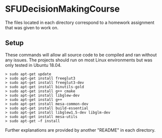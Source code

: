 # SFUDecisionMakingCourse

The files located in each directory correspond to a homework assignment that was given to work on.

## Setup

These commands will allow all source code to be compiled and ran without any issues. The projects should run on most Linux environments but was only tested in Ubuntu 18.04.

```
> sudo apt-get update
> sudo apt-get install freeglut3
> sudo apt-get install freeglut3-dev
> sudo apt-get install binutils-gold
> sudo apt-get install g++ cmake
> sudo apt-get install libglew-dev
> sudo apt-get install g++
> sudo apt-get install mesa-common-dev
> sudo apt-get install build-essential
> sudo apt-get install libglew1.5-dev libglm-dev
> sudo apt-get install mesa-utils
> sudo apt-get –f install
```

Further explanations are provided by another "README" in each directory.
